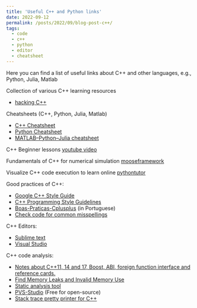 ```yaml
---
title: 'Useful C++ and Python links'
date: 2022-09-12
permalink: /posts/2022/09/blog-post-c++/
tags:
  - code
  - c++
  - python
  - editor
  - cheatsheet
---
```


Here you can find a list of useful links about C++ and other languages, e.g., Python, Julia, Matlab


Collection of various C++ learning resources
- <a href="https://hackingcpp.com/index.html" target="_blank">hacking C++</a>

Cheatsheets (C++, Python, Julia, Matlab)
- <a href="https://www.codewithharry.com/blogpost/cpp-cheatsheet" target="_blank">C++ Cheatsheet</a>
- <a href="https://www.codewithharry.com/tutorial/python" target="_blank">Python Cheatsheet</a>
- <a href="https://cheatsheets.quantecon.org" target="_blank">MATLAB–Python–Julia cheatsheet</a>

C++ Beginner lessons
<a href="https://www.youtube.com/watch?v=vLnPwxZdW4Y" target="_blank">youtube video</a>

Fundamentals of C++ for numerical simulation
<a href="https://mooseframework.inl.gov/help/c++/index.html" target="_blank">mooseframework</a>

Visualize C++ code execution to learn online
<a href="http://pythontutor.com/cpp.html#mode=edit" target="_blank">pythontutor</a>

Good practices of C++:
- <a href="https://google.github.io/styleguide/cppguide.html" target="_blank">Google C++ Style Guide</a>
- <a href="http://geosoft.no/development/cppstyle.html" target="_blank">C++ Programming Style Guidelines</a>
- <a href="https://github.com/kelvins/Boas-Praticas-Cplusplus" target="_blank">Boas-Praticas-Cplusplus</a> (in Portuguese)
- <a href="https://github.com/codespell-project/codespell" target="_blank">Check code for common misspellings</a>

C++ Editors:
- <a href="https://www.sublimetext.com/" target="_blank">Sublime text</a>
- <a href="https://code.visualstudio.com" target="_blank">Visual Studio</a>

C++ code analysis:
- <a href="https://caiorss.github.io/C-Cpp-Notes" target="_blank">Notes about C++11, 14 and 17, Boost, ABI, foreign function interface and reference cards.</a>
- <a href="https://valgrind.org" target="_blank">Find Memory Leaks and Invalid Memory Use</a>
- <a href="https://cppcheck.sourceforge.io" target="_blank">Static analysis tool</a>
- <a href="https://pvs-studio.com/en/pvs-studio" target="_blank">PVS-Studio</a> (Free for open-source)
- <a href="https://github.com/bombela/backward-cpp" target="_blank">Stack trace pretty printer for C++</a>